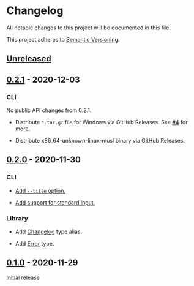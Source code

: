 # Changelog

All notable changes to this project will be documented in this file.

This project adheres to [Semantic Versioning](https://semver.org).

## [Unreleased]

## [0.2.1] - 2020-12-03

### CLI

No public API changes from 0.2.1.

* Distribute `*.tar.gz` file for Windows via GitHub Releases. See [#4](https://github.com/taiki-e/parse-changelog/pull/4) for more.

* Distribute x86_64-unknown-linux-musl binary via GitHub Releases.

## [0.2.0] - 2020-11-30

### CLI

* [Add `--title` option.](https://github.com/taiki-e/parse-changelog/pull/1)

* [Add support for standard input.](https://github.com/taiki-e/parse-changelog/pull/1)

### Library

* Add [Changelog](https://docs.rs/parse-changelog/0.2/parse_changelog/type.Changelog.html) type alias.

* Add [Error](https://docs.rs/parse-changelog/0.2/parse_changelog/enum.Error.html) type.

## [0.1.0] - 2020-11-29

Initial release

[Unreleased]: https://github.com/taiki-e/parse-changelog/compare/v0.2.1...HEAD
[0.2.1]: https://github.com/taiki-e/parse-changelog/compare/v0.2.0...v0.2.1
[0.2.0]: https://github.com/taiki-e/parse-changelog/compare/v0.1.0...v0.2.0
[0.1.0]: https://github.com/taiki-e/parse-changelog/releases/tag/v0.1.0
